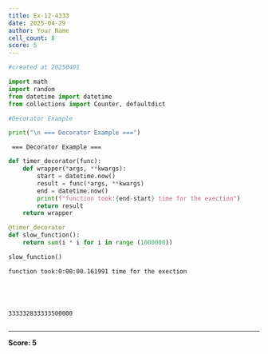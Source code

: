 ```yaml
---
title: Ex-12-4333
date: 2025-04-29
author: Your Name
cell_count: 8
score: 5
---
```


```python
#created at 20250401
```


```python
import math
import random
from datetime import datetime
from collections import Counter, defaultdict 
```


```python
#Decorator Example
```


```python
print("\n === Decorator Example ===")
```

    
     === Decorator Example ===



```python
def timer_decorator(func):
    def wrapper(*args, **kwargs):
        start = datetime.now()
        result = func(*args, **kwargs)
        end = datetime.now()
        print(f"function took:{end-start} time for the exection")
        return result
    return wrapper
```


```python
@timer_decorator
def slow_function():
    return sum(i * i for i in range (1000000))
```


```python
slow_function()
```

    function took:0:00:00.161991 time for the exection





    333332833333500000




```python

```


---
**Score: 5**